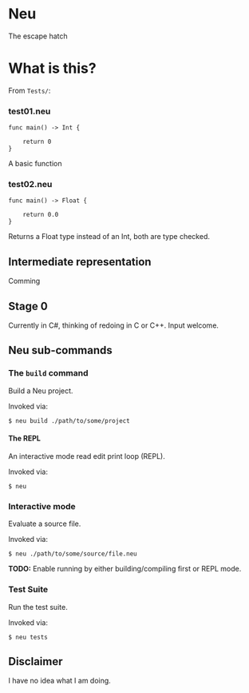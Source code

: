 # Neu

The escape hatch

# What is this?

From `Tests/`:

### test01.neu

```
func main() -> Int {

    return 0
}
```

A basic function

### test02.neu

```
func main() -> Float {

    return 0.0
}
```

Returns a Float type instead of an Int, both are type checked.

## Intermediate representation

Comming

## Stage 0

Currently in C#, thinking of redoing in C or C++. Input welcome.

## Neu sub-commands

### The `build` command

Build a Neu project.

Invoked via:
```
$ neu build ./path/to/some/project
```

#### The REPL

An interactive mode read edit print loop (REPL).

Invoked via: 
```
$ neu
```

### Interactive mode

Evaluate a source file.

Invoked via: 
```
$ neu ./path/to/some/source/file.neu
```

**TODO:** Enable running by either building/compiling first or REPL mode.

### Test Suite

Run the test suite.

Invoked via: 
```
$ neu tests
```

### 

## Disclaimer

I have no idea what I am doing.